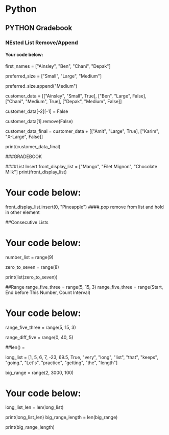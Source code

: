
# Python
## PYTHON Gradebook 
### NEsted List Remove/Append
#### Your code below:

first_names = ["Ainsley", "Ben", "Chani", "Depak"]

preferred_size = ["Small", "Large", "Medium"]

preferred_size.append("Medium")

customer_data = [["Ainsley",	"Small",	True], ["Ben",	"Large",	False], ["Chani",	"Medium",	True], ["Depak",	"Medium",	False]]

customer_data[-2][-1] = False

customer_data[1].remove(False)

customer_data_final = customer_data + [["Amit", "Large", True], ["Karim", "X-Large", False]]

print(customer_data_final)

###GRADEBOOK

####List Insert
front_display_list = ["Mango", "Filet Mignon", "Chocolate Milk"]
print(front_display_list)

# Your code below: 
front_display_list.insert(0, "Pineapple")
####.pop remove from list and hold in other element

##Consecutive Lists
# Your code below: 

number_list = range(9)

zero_to_seven = range(8)

print(list(zero_to_seven))



##Range 
range_five_three = range(5, 15, 3)
range_five_three = range(Start, End before This Number, Count Interval)
# Your code below: 

range_five_three = range(5, 15, 3)

range_diff_five = range(0, 40, 5)

##len() = 

long_list = [1, 5, 6, 7, -23, 69.5, True, "very", "long", "list", "that", "keeps", "going.", "Let's", "practice", "getting", "the", "length"]

big_range = range(2, 3000, 100)

# Your code below: 

long_list_len = len(long_list)

print(long_list_len)
big_range_length = len(big_range)

print(big_range_length)


